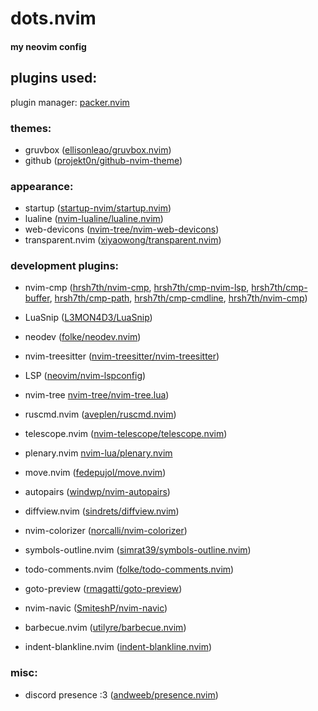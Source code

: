 # dots.nvim

#### my neovim config

## plugins used:

plugin manager: [packer.nvim](https://github.com/wbthomason/packer.nvim)

### themes:

- gruvbox ([ellisonleao/gruvbox.nvim](https://github.com/ellisonleao/gruvbox.nvim))
- github ([projekt0n/github-nvim-theme](https://github.com/projekt0n/github-nvim-theme))

### appearance:

- startup ([startup-nvim/startup.nvim](https://github.com/startup-nvim/startup.nvim))
- lualine ([nvim-lualine/lualine.nvim](https://github.com/nvim-lualine/lualine.nvim))
- web-devicons ([nvim-tree/nvim-web-devicons](https://github.com/nvim-tree/nvim-web-devicons))
- transparent.nvim ([xiyaowong/transparent.nvim](https://github.com/xiyaowong/transparent.nvim))

### development plugins:

- nvim-cmp ([hrsh7th/nvim-cmp](https://github.com/hrsh7th/nvim-cmp), 
[hrsh7th/cmp-nvim-lsp](https://github.com/hrsh7th/cmp-nvim-lsp), [hrsh7th/cmp-buffer](https://github.com/hrsh7th/cmp-buffer), 
[hrsh7th/cmp-path](https://github.com/hrsh7th/cmp-path), 
[hrsh7th/cmp-cmdline](https://github.com/hrsh7th/cmp-cmdline), 
[hrsh7th/nvim-cmp](https://github.com/hrsh7th/nvim-cmp))

- LuaSnip ([L3MON4D3/LuaSnip](https://github.com/L3MON4D3/LuaSnip))
- neodev ([folke/neodev.nvim](https://github.com/folke/neodev.nvim))
- nvim-treesitter ([nvim-treesitter/nvim-treesitter](https://github.com/nvim-treesitter/nvim-treesitter))
- LSP ([neovim/nvim-lspconfig](https://github.com/neovim/nvim-lspconfig))
- nvim-tree [nvim-tree/nvim-tree.lua](https://github.com/nvim-tree/nvim-tree.lua))
- ruscmd.nvim ([aveplen/ruscmd.nvim](https://github.com/aveplen/ruscmd.nvim))
- telescope.nvim ([nvim-telescope/telescope.nvim](https://github.com/nvim-telescope/telescope.nvim))
- plenary.nvim [nvim-lua/plenary.nvim](https://github.com/nvim-lua/plenary.nvim)
- move.nvim ([fedepujol/move.nvim](https://github.com/fedepujol/move.nvim))
- autopairs ([windwp/nvim-autopairs](https://github.com/windwp/nvim-autopairs))
- diffview.nvim ([sindrets/diffview.nvim](https://github.com/sindrets/diffview.nvim))
- nvim-colorizer ([norcalli/nvim-colorizer](https://github.com/norcalli/nvim-colorizer))
- symbols-outline.nvim ([simrat39/symbols-outline.nvim](https://github.com/simrat39/symbols-outline.nvim))
- todo-comments.nvim ([folke/todo-comments.nvim](https://github.com/folke/todo-comments.nvim))
- goto-preview ([rmagatti/goto-preview](https://github.com/rmagatti/goto-preview))
- nvim-navic ([SmiteshP/nvim-navic](https://github.com/SmiteshP/nvim-navic))
- barbecue.nvim ([utilyre/barbecue.nvim](https://github.com/utilyre/barbecue.nvim))
- indent-blankline.nvim ([indent-blankline.nvim](https://github.com/lukas-reineke/indent-blankline.nvim))

### misc:

- discord presence :3 ([andweeb/presence.nvim](https://github.com/andweeb/presence.nvim))
